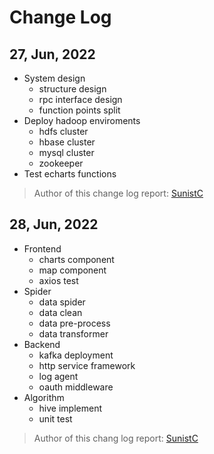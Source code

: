 # Change Log

## 27, Jun, 2022

+ System design
    + structure design
    + rpc interface design
    + function points split
+ Deploy hadoop enviroments
    + hdfs cluster
    + hbase cluster
    + mysql cluster
    + zookeeper
+ Test echarts functions

> Author of this change log report: [SunistC](https://www.sunist.cn)

## 28, Jun, 2022

+ Frontend
    + charts component
    + map component
    + axios test
+ Spider
    + data spider
    + data clean
    + data pre-process
    + data transformer
+ Backend
    + kafka deployment
    + http service framework
    + log agent
    + oauth middleware
+ Algorithm
    + hive implement
    + unit test

> Author of this chang log report: [SunistC](https://www.sunist.cn)